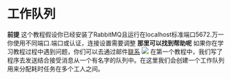 # 工作队列
**前提**
这个教程假设你已经安装了RabbitMQ且运行在localhost标准端口5672.万一你使用不同端口.端口或认证，连接设置需要调整
**那里可以找到帮助呢**
如果你在学习教程过程中遇到问题，你们可以去通过邮件[联系](https://groups.google.com/forum/#!forum/rabbitmq-users)
![](https://www.rabbitmq.com/img/tutorials/python-two.png)
在第一个教程中，我们写了程序去发送结合接受消息从一个有名字的队列中。在这里我们会创建一个工作队列用来分配耗时任务在多个工人之间。
